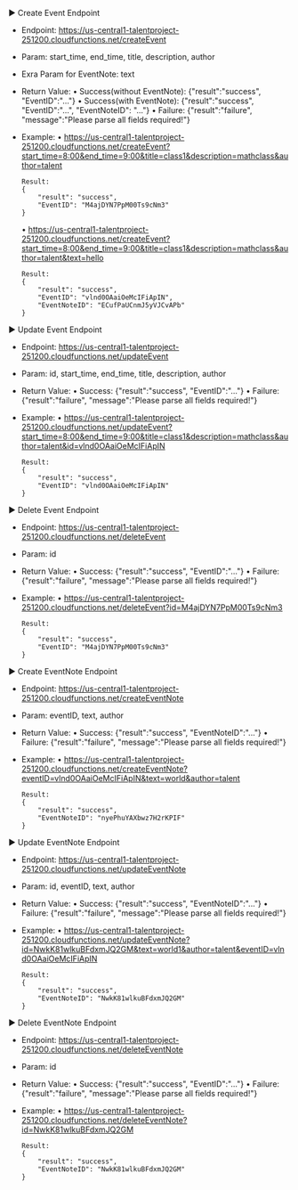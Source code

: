 ▶ Create Event Endpoint
  - Endpoint:  https://us-central1-talentproject-251200.cloudfunctions.net/createEvent
  - Param: start_time, end_time, title, description, author
  - Exra Param for EventNote: text
  - Return Value: 
    • Success(without EventNote): {"result":"success", "EventID":"..."}
    • Success(with EventNote): {"result":"success", "EventID":"...", "EventNoteID": "..."}
    • Failure: {"result":"failure", "message":"Please parse all fields required!"}
  - Example: 
    • https://us-central1-talentproject-251200.cloudfunctions.net/createEvent?start_time=8:00&end_time=9:00&title=class1&description=mathclass&author=talent

        Result:
        {
            "result": "success",
            "EventID": "M4ajDYN7PpM00Ts9cNm3"
        }
    • https://us-central1-talentproject-251200.cloudfunctions.net/createEvent?start_time=8:00&end_time=9:00&title=class1&description=mathclass&author=talent&text=hello

        Result:
        {
            "result": "success",
            "EventID": "vlnd0OAaiOeMcIFiApIN",
            "EventNoteID": "ECufPaUCnmJ5yVJCvAPb"
        }

▶ Update Event Endpoint
  - Endpoint:  https://us-central1-talentproject-251200.cloudfunctions.net/updateEvent
  - Param: id, start_time, end_time, title, description, author
  - Return Value: 
    • Success: {"result":"success", "EventID":"..."}
    • Failure: {"result":"failure", "message":"Please parse all fields required!"}
  - Example: 
    • https://us-central1-talentproject-251200.cloudfunctions.net/updateEvent?start_time=8:00&end_time=9:00&title=class1&description=mathclass&author=talent&id=vlnd0OAaiOeMcIFiApIN

        Result:
        {
            "result": "success",
            "EventID": "vlnd0OAaiOeMcIFiApIN"
        }

▶ Delete Event Endpoint
  - Endpoint:  https://us-central1-talentproject-251200.cloudfunctions.net/deleteEvent
  - Param: id
  - Return Value: 
    • Success: {"result":"success", "EventID":"..."}
    • Failure: {"result":"failure", "message":"Please parse all fields required!"}
  - Example: 
    • https://us-central1-talentproject-251200.cloudfunctions.net/deleteEvent?id=M4ajDYN7PpM00Ts9cNm3

        Result:
        {
            "result": "success",
            "EventID": "M4ajDYN7PpM00Ts9cNm3"
        }

▶ Create EventNote Endpoint
  - Endpoint:  https://us-central1-talentproject-251200.cloudfunctions.net/createEventNote
  - Param: eventID, text, author
  - Return Value: 
    • Success: {"result":"success", "EventNoteID":"..."}
    • Failure: {"result":"failure", "message":"Please parse all fields required!"}
  - Example: 
    • https://us-central1-talentproject-251200.cloudfunctions.net/createEventNote?eventID=vlnd0OAaiOeMcIFiApIN&text=world&author=talent

        Result:
        {
            "result": "success",
            "EventNoteID": "nyePhuYAXbwz7H2rKPIF"
        }

▶ Update EventNote Endpoint
  - Endpoint:  https://us-central1-talentproject-251200.cloudfunctions.net/updateEventNote
  - Param: id, eventID, text, author
  - Return Value: 
    • Success: {"result":"success", "EventNoteID":"..."}
    • Failure: {"result":"failure", "message":"Please parse all fields required!"}
  - Example: 
    • https://us-central1-talentproject-251200.cloudfunctions.net/updateEventNote?id=NwkK81wlkuBFdxmJQ2GM&text=world1&author=talent&eventID=vlnd0OAaiOeMcIFiApIN

        Result:
        {
            "result": "success",
            "EventNoteID": "NwkK81wlkuBFdxmJQ2GM"
        }

▶ Delete EventNote Endpoint
  - Endpoint:  https://us-central1-talentproject-251200.cloudfunctions.net/deleteEventNote
  - Param: id
  - Return Value: 
    • Success: {"result":"success", "EventID":"..."}
    • Failure: {"result":"failure", "message":"Please parse all fields required!"}
  - Example: 
    • https://us-central1-talentproject-251200.cloudfunctions.net/deleteEventNote?id=NwkK81wlkuBFdxmJQ2GM

        Result:
        {
            "result": "success",
            "EventNoteID": "NwkK81wlkuBFdxmJQ2GM"
        }
